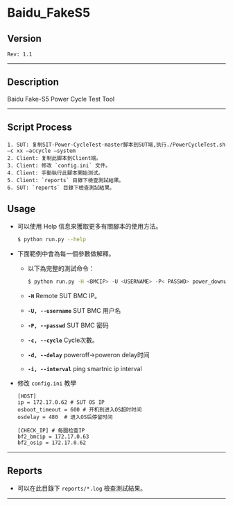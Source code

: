 Baidu_FakeS5
==============

## Version
`Rev: 1.1`

---

## Description
Baidu Fake-S5 Power Cycle Test Tool

---

## Script Process

    1. SUT: 复制SIT-Power-CycleTest-master脚本到SUT端,执行./PowerCycleTest.sh –c xx –accycle –system 
    2. Client: 复制此脚本到Client端。
    3. Client: 修改 `config.ini` 文件。 
    4. Client: 手動執行此腳本開始测试。
    5. Client: `reports` 目錄下檢查測試結果。
    6. SUT: `reports` 目錄下檢查測試結果。

## Usage

  - 可以使用 Help 信息來獲取更多有關腳本的使用方法。

    ```bash
    $ python run.py --help
    ```

  - 下面範例中會為每一個參數做解釋。

    - 以下為完整的測試命令：

      ```bash
      $ python run.py -H <BMCIP> -U <USERNAME> -P< PASSWD> power_downup -c 500 -d 180 -i 10
      ```

    - **`-H`** Remote SUT BMC IP。
    - **`-U, --username`** SUT BMC 用户名
    - **`-P, --passwd`** SUT BMC 密码
    - **`-c, --cycle`** Cycle次數。
    - **`-d, --delay`** poweroff->poweron delay时间
    - **`-i, --interval`** ping smartnic ip interval

  - 修改 `config.ini` 教學

    ```
    [HOST]
    ip = 172.17.0.62 # SUT OS IP
    osboot_timeout = 600 # 开机到进入OS超时时间
    osdelay = 480  # 进入OS后停留时间

    [CHECK_IP] # 每圈检查IP
    bf2_bmcip = 172.17.0.63
    bf2_osip = 172.17.0.62
    ```

---

## Reports

  - 可以在此目錄下 `reports/*.log` 檢查測試結果。

---
